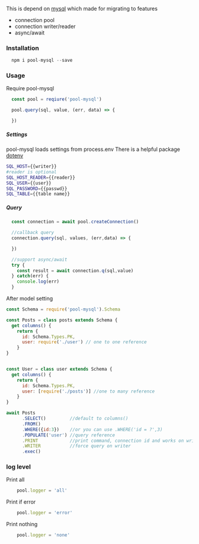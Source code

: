 This is depend on [mysql](https://github.com/mysqljs/mysql)
which made for migrating to features
* connection pool
* connection writer/reader
* async/await

### Installation

```js
  npm i pool-mysql --save
```

### Usage

Require pool-mysql

```js
  const pool = reqiure('pool-mysql')

  pool.query(sql, value, (err, data) => {

  })
```

##### Settings

pool-mysql loads settings from process.env
There is a helpful package [dotenv](https://github.com/motdotla/dotenv)

```bash
SQL_HOST={{writer}}
#reader is optional
SQL_HOST_READER={{reader}}
SQL_USER={{user}}
SQL_PASSWORD={{passwd}}
SQL_TABLE={{table name}}
```

##### Query

```js
  const connection = await pool.createConnection()

  //callback query
  connection.query(sql, values, (err,data) => {

  })

  //support async/await
  try {
    const result = await connection.q(sql,value)
  } catch(err) {
    console.log(err)
  }
```

After model setting

```js
const Schema = require('pool-mysql').Schema

const Posts = class posts extends Schema {
  get columns() {
    return {
      id: Schema.Types.PK,
      user: require('./user') // one to one reference
    }
}


const User = class user extends Schema {
  get columns() {
    return {
      id: Schema.Types.PK,
      user: [require('./posts')] //one to many reference
    }
}

await Posts
      .SELECT()         //default to columns()
      .FROM()
      .WHERE({id:3})    //or you can use .WHERE('id = ?',3)
      .POPULATE('user') //query reference
      .PRINT            //print command, connection id and works on writer/reader
      .WRITER           //force query on writer
      .exec()
```

### log level

Print all
```js
	pool.logger = 'all'
```

Print if error
```js
	pool.logger = 'error'
```

Print nothing
```js
	pool.logger = 'none'
```